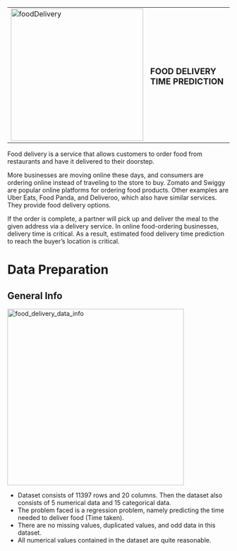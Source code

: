 
</head>
<body>
    <table>
        <tr>
            <td>
                <img src="https://github.com/user-attachments/assets/0be9bd2d-ab66-4511-bf6d-b3364ecda951" alt="foodDelivery" width="300">
            </td>
            <td>
                <h3>FOOD DELIVERY TIME PREDICTION</h3>
            </td>
        </tr>
    </table>
    <p>
        Food delivery is a service that allows customers to order food from restaurants and have it delivered to their doorstep.
    </p>
    <p>
        More businesses are moving online these days, and consumers are ordering online instead of traveling to the store to buy. Zomato and Swiggy are popular online platforms for ordering food products. Other examples are Uber Eats, Food Panda, and Deliveroo, which also have similar services. They provide food delivery options.
    </p>
    <p>
        If the order is complete, a partner will pick up and deliver the meal to the given address via a delivery service. In online food-ordering businesses, delivery time is critical. As a result, estimated food delivery time prediction to reach the buyer’s location is critical.
    </p>
</body>



<body>
    <h1 class="title">Data Preparation</h1>
    <h2 class="subtitle">General Info</h2>
    <div class="container">
        <div class="image-container">
            <img src="C:\Users\Manis\Pictures\Screenshots\Screenshot 2024-07-18 145606.png"
" alt="food_delivery_data_info" width="400">
        </div>
        <div class="text-container">
            <ul>
                <li>Dataset consists of 11397 rows and 20 columns. Then the dataset also consists of 5 numerical data and 15 categorical data.</li>
                <li>The problem faced is a regression problem, namely predicting the time needed to deliver food (Time taken).</li>
                <li>There are no missing values, duplicated values, and odd data in this dataset.</li>
                <li>All numerical values contained in the dataset are quite reasonable.</li>
            </ul>
        </div>
    </div>
</body>


